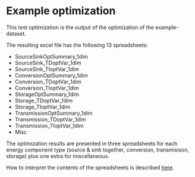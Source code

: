 # Example optimization
This test optimization is the output of the optimization of the example-dataset.

The resulting excel file has the following 13 spreadsheets: 
- SourceSinkOptSummary_1dim
- SourceSink_TDoptVar_1dim
- SourceSink_TIoptVar_1dim
- ConversionOptSummary_1dim
- Conversion_TDoptVar_1dim
- Conversion_TIoptVar_1dim
- StorageOptSummary_1dim
- Storage_TDoptVar_1dim
- Storage_TIoptVar_1dim
- TransmissionOptSummary_1dim
- Transmission_TDoptVar_1dim
- Transmission_TIoptVar_1dim
- Misc

The optimization results are presented in three spreadsheets for each energy component type (source & sink together, conversion, transmisison, storage) plus one extra for miscellaneous.

How to interpret the contents of the spreadsheets is described [here](https://nowum.github.io/EnSysMod/userguide/optimization.html).

